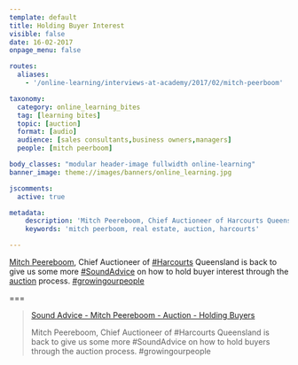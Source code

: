 ```yaml
---
template: default
title: Holding Buyer Interest
visible: false
date: 16-02-2017
onpage_menu: false

routes:
  aliases:
    - '/online-learning/interviews-at-academy/2017/02/mitch-peerboom'

taxonomy:
  category: online_learning_bites
  tag: [learning bites]
  topic: [auction]
  format: [audio]
  audience: [sales consultants,business owners,managers]
  people: [mitch peerboom]

body_classes: "modular header-image fullwidth online-learning"
banner_image: theme://images/banners/online_learning.jpg

jscomments:
  active: true

metadata:
    description: 'Mitch Peereboom, Chief Auctioneer of Harcourts Queensland is back to give us some more sound advice on how to hold buyer interest through the auction process.'
    keywords: 'mitch peerboom, real estate, auction, harcourts'

---
```


[Mitch Peereboom](https://www.facebook.com/mitch.peereboom), Chief Auctioneer of [#Harcourts](https://business.facebook.com/hashtag/harcourts?source=embed) Queensland is back to give us some more [#SoundAdvice](https://business.facebook.com/hashtag/soundadvice?source=embed) on how to hold buyer interest through the [auction](/online-learning/bites/topic:auction) process. [#growingourpeople](https://business.facebook.com/hashtag/growingourpeople?source=embed)

===

<div id="fb-root"></div>
<script>(function(d, s, id) {
  var js, fjs = d.getElementsByTagName(s)[0];
  if (d.getElementById(id)) return;
  js = d.createElement(s); js.id = id;
  js.src = "//connect.facebook.net/en_GB/sdk.js#xfbml=1&version=v2.7&appId=667620916615872";
  fjs.parentNode.insertBefore(js, fjs);
}(document, 'script', 'facebook-jssdk'));</script>

<div class="fb-video" data-href="https://www.facebook.com/harcourtsacademy/videos/10154121301202676/" data-show-text="false"><blockquote cite="https://www.facebook.com/harcourtsacademy/videos/10154121301202676/" class="fb-xfbml-parse-ignore"><a href="https://www.facebook.com/harcourtsacademy/videos/10154121301202676/">Sound Advice - Mitch Peereboom - Auction - Holding Buyers</a><p>Mitch Peereboom, Chief Auctioneer of #Harcourts Queensland is back to give us some more #SoundAdvice on how to hold buyers through the auction process. #growingourpeople</p></blockquote></div>
